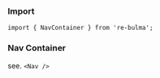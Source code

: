   ### Import
  
  `import { NavContainer } from 're-bulma';`
  
  ### Nav Container

  see. `<Nav />`
